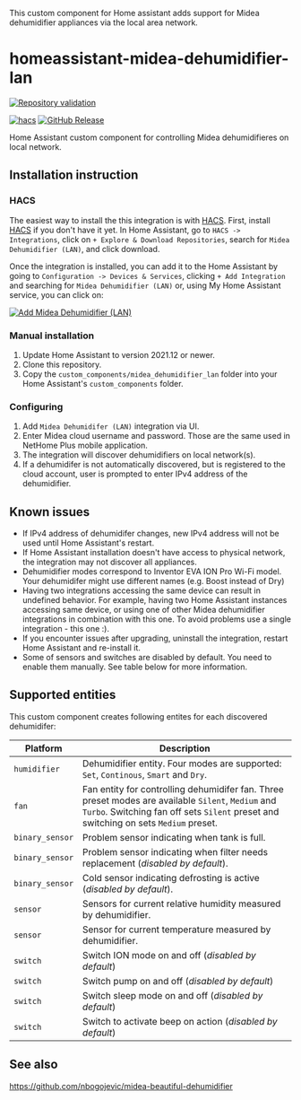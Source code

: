 This custom component for Home assistant adds support for Midea dehumidifier appliances via the local area network.

# homeassistant-midea-dehumidifier-lan

[![Repository validation](https://github.com/nbogojevic/homeassistant-midea-dehumidifier-lan/actions/workflows/validate.yml/badge.svg)](https://github.com/nbogojevic/homeassistant-midea-dehumidifier-lan/actions/workflows/validate.yml)

[![hacs][hacsbadge]][hacs]
[![GitHub Release][releases-shield]][releases]

Home Assistant custom component for controlling Midea dehumidifieres on local network.

## Installation instruction

### HACS
The easiest way to install the this integration is with [HACS](https://hacs.xyz/). First, install [HACS](https://hacs.xyz/docs/setup/download) if you don't have it yet. In Home Assistant, go to `HACS -> Integrations`, click on `+ Explore & Download Repositories`, search for `Midea Dehumidifier (LAN)`, and click download.

Once the integration is installed, you can add it to the Home Assistant by going to `Configuration -> Devices & Services`, clicking `+ Add Integration` and searching for `Midea Dehumidifier (LAN)` or, using My Home Assistant service, you can click on:

[![Add Midea Dehumidifier (LAN)][add-integration-badge]][add-integration]

### Manual installation
1. Update Home Assistant to version 2021.12 or newer.
2. Clone this repository.
3. Copy the `custom_components/midea_dehumidifier_lan` folder into your Home Assistant's `custom_components` folder.

### Configuring
1. Add `Midea Dehumidifer (LAN)` integration via UI.
2. Enter Midea cloud username and password. Those are the same used in NetHome Plus mobile application.
3. The integration will discover dehumidifiers on local network(s).
4. If a dehumidifer is not automatically discovered, but is registered to the cloud account, user is prompted to enter IPv4 address of the dehumidifier.

## Known issues

* If IPv4 address of dehumidifer changes, new IPv4 address will not be used until Home Assistant's restart.
* If Home Assistant installation doesn't have access to physical network, the integration may not discover all appliances.
* Dehumidifier modes correspond to Inventor EVA ΙΟΝ Pro Wi-Fi model. Your dehumidifer might use different names (e.g. Boost instead of Dry)
* Having two integrations accessing the same device can result in undefined behavior. For example, having two Home Assistant instances accessing same device, or using one of other Midea dehumidifier integrations in combination with this one. To avoid problems use a single integration - this one :).
* If you encounter issues after upgrading, uninstall the integration, restart Home Assistant and re-install it.
* Some of sensors and switches are disabled by default. You need to enable them manually. See table below for more information.

## Supported entities

This custom component creates following entites for each discovered dehumidifer:

Platform | Description
-- | --
`humidifier` | Dehumidifier entity. Four modes are supported: `Set`, `Continous`, `Smart` and `Dry`.
`fan` | Fan entity for controlling dehumidifer fan. Three preset modes are available `Silent`, `Medium` and `Turbo`. Switching fan off sets `Silent` preset and switching on sets `Medium` preset.
`binary_sensor` | Problem sensor indicating when tank is full.
`binary_sensor` | Problem sensor indicating when filter needs replacement (_disabled by default_).
`binary_sensor` | Cold sensor indicating defrosting is active (_disabled by default_).
`sensor` | Sensors for current relative humidity measured by dehumidifier.
`sensor` | Sensor for current temperature measured by dehumidifier.
`switch` | Switch ION mode on and off (_disabled by default_)
`switch` | Switch pump on and off (_disabled by default_)
`switch` | Switch sleep mode on and off (_disabled by default_)
`switch` | Switch to activate beep on action (_disabled by default_)

## See also

https://github.com/nbogojevic/midea-beautiful-dehumidifier

[add-integration]: https://my.home-assistant.io/redirect/config_flow_start?domain=midea_dehumidifier_lan
[add-integration-badge]: https://my.home-assistant.io/badges/config_flow_start.svg
[hacs]: https://github.com/custom-components/hacs
[hacsbadge]: https://img.shields.io/badge/HACS-Custom-orange.svg?style=flat
[maintenance-shield]: https://img.shields.io/badge/maintainer-Nenad%20Bogojević-blue.svg?style=flat
[releases-shield]: https://img.shields.io/github/release/nbogojevic/homeassistant-midea-dehumidifier-lan.svg?style=flat
[releases]: https://github.com/nbogojevic/homeassistant-midea-dehumidifier-lan/releases